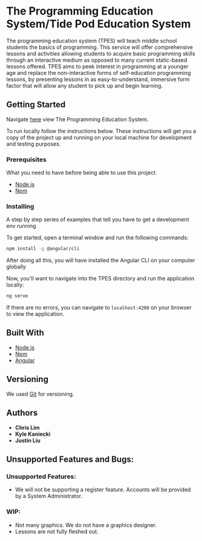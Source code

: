 # The Programming Education System/Tide Pod Education System

The programming education system (TPES) will teach middle school students the basics of programming. This service will offer comprehensive lessons and activities allowing students to acquire basic programming skills through an interactive medium as opposed to many current static-based lessons offered. TPES aims to peek interest in programming at a younger age and replace the non-interactive forms of self-education programming lessons, by presenting lessons in as easy-to-understand, immersive form factor that will allow any student to pick up and begin learning.

## Getting Started

Navigate [here](http://tide-pod-education-system.s3-website-us-east-1.amazonaws.com/) view The Programming Education System.

To run locally follow the instructions below. These instructions will get you a copy of the project up and running on your local machine for development and testing purposes.

### Prerequisites

What you need to have before being able to use this project.

* [Node.js](https://nodejs.org/en/download/)
* [Npm](https://www.npmjs.com/get-npm)

### Installing

A step by step series of examples that tell you have to get a development env running

To get started, open a terminal window and run the following commands:

```bash
npm install -g @angular/cli
```

After doing all this, you will have installed the Angular CLI on your computer globally

Now, you'll want to navigate into the TPES directory and run the application locally:

```bash
ng serve
```

If there are no errors, you can navigate to `localhost:4200` on your browser to view the application.

## Built With

* [Node.js](https://nodejs.org/en/download/)
* [Npm](https://www.npmjs.com/get-npm)
* [Angular](https://angular.io)

## Versioning

We used [Git](https://git-scm.com) for versioning. 

## Authors

* **Chris Lim**
* **Kyle Kaniecki**
* **Justin Liu**

## Unsupported Features and Bugs:
### Unsupported Features:
* We will not be supporting a register feature. Accounts will be provided by a System Administrator.

### WIP:
* Not many graphics. We do not have a graphics designer.
* Lessons are not fully fleshed out.
